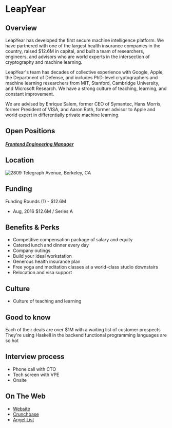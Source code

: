 # LeapYear
## Overview
LeapYear has developed the first secure machine intelligence platform. We have partnered with one of the largest health insurance companies in the country, raised $12.6M in capital, and built a team of researchers, engineers, and advisors who are world experts in the intersection of cryptography and machine learning.

LeapYear's team has decades of collective experience with Google, Apple, the Department of Defense, and includes PhD-level cryptographers and machine learning researchers from MIT, Stanford, Cambridge University, and Microsoft Research. We have a strong culture of teaching, learning, and constant improvement.

We are advised by Enrique Salem, former CEO of Symantec, Hans Morris, former President of VISA, and Aaron Roth, former advisor to Apple and world expert in differentially private machine learning.

## Open Positions
##### [Frontend Engineering Manager](frontend-engineering-manager.md)

## Location
![2809 Telegraph Avenue, Berkeley, CA](https://maps.googleapis.com/maps/api/staticmap?center=2809+Telegraph+Avenue,+Berkeley,+CA&zoom=13&scale=false&size=600x300&maptype=roadmap&format=png&visual_refresh=true&markers=size:mid%7Ccolor:0xff0000%7Clabel:%7C2809+Telegraph+Ave,+Berkeley,+CA)

## Funding
Funding Rounds (1) - $12.6M
+ Aug, 2016	$12.6M / Series A

## Benefits & Perks
+ Competitive compensation package of salary and equity
+ Catered lunch and dinner every day
+ Company outings
+ Build your ideal workstation
+ Generous health insurance plan
+ Free yoga and meditation classes at a world-class studio downstairs
+ Relocation and visa support

## Culture
+ Culture of teaching and learning

## Good to know
Each of their deals are over $1M with a waiting list of customer prospects
They're using Haskell in the backend functional programming languages are so hot

## Interview process
+ Phone call with CTO
+ Tech screen with VPE
+ Onsite

## On The Web
+ [Website](http://leapyear.io/)
+ [Crunchbase](https://www.crunchbase.com/organization/leapyear-technologies#/entity)
+ [Angel List](https://angel.co/leapyear-technologies)
